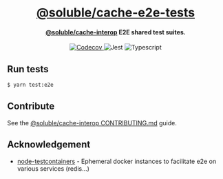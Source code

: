 <div align="center">
  <h1 align="center"><a aria-label="soluble/cache-e2e-tests" href="https://github.com/soluble-io/cache-interop/tree/main/packages/cache-e2e-tests">@soluble/cache-e2e-tests</a></h1>
  <h4 align="center"><a aria-label="soluble/cache-interop" href="">@soluble/cache-interop</a> E2E shared test suites.</h4>
</div>
<p align="center">
  <a aria-label="Coverage" href="https://codecov.io/gh/soluble-io/cache-interop">
    <img alt="Codecov" src="https://img.shields.io/codecov/c/github/soluble-io/cache-interop?label=Coverage&logo=codecov&style=for-the-badge&labelColor=000000" />
  </a>
  <img alt="Jest" src="https://img.shields.io/badge/Jest-26.+-brightgreen?logo=jest&style=for-the-badge&labelColor=000000" />
  <img alt="Typescript" src="https://img.shields.io/badge/Typescript-4.+-blue?logo=typescript&style=for-the-badge&labelColor=000000" />
</p>

## Run tests

```bash
$ yarn test:e2e
```

## Contribute

See the [@soluble/cache-interop CONTRIBUTING.md](https://github.com/soluble-io/cache-interop/blob/main/CONTRIBUTING.md) guide.

## Acknowledgement

- [node-testcontainers](https://github.com/testcontainers/testcontainers-node) - Ephemeral docker instances to facilitate e2e on various services (redis...)
